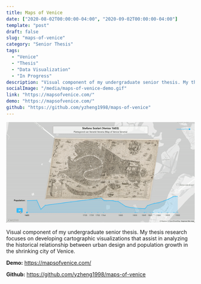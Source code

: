 ```yaml
---
title: Maps of Venice
date: ["2020-08-02T00:00:00-04:00", "2020-09-02T00:00:00-04:00"]
template: "post"
draft: false
slug: "maps-of-venice"
category: "Senior Thesis"
tags:
  - "Venice"
  - "Thesis"
  - "Data Visualization"
  - "In Progress"
description: "Visual component of my undergraduate senior thesis. My thesis research focuses on developing cartographic visualizations that assist in analyzing the historical relationship between urban design and population growth in the shrinking city of Venice."
socialImage: "/media/maps-of-venice-demo.gif"
link: "https://mapsofvenice.com/"
demo: "https://mapsofvenice.com/"
github: "https://github.com/yzheng1998/maps-of-venice"
---
```


[![Maps of Venice Demo](/media/maps-of-venice-demo.gif)](https://mapsofvenice.com/)

Visual component of my undergraduate senior thesis. My thesis research focuses on developing cartographic visualizations that assist in analyzing the historical relationship between urban design and population growth in the shrinking city of Venice.

**Demo:** https://mapsofvenice.com/

**Github:** https://github.com/yzheng1998/maps-of-venice

